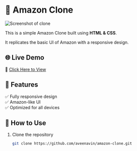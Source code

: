 # 🛒 Amazon Clone  


![Screenshot of clone](https://github.com/user-attachments/assets/9b7ad72b-0715-4e59-86e7-b4d73cd72b38)

This is a simple Amazon Clone built using **HTML & CSS**.  

It replicates the basic UI of Amazon with a responsive design.  

## 🌐 Live Demo  
🔗 [Click Here to View](https://aveenavin.github.io/Amazon-e-commerce-clone/)  

## 🚀 Features  
✅ Fully responsive design  
✅ Amazon-like UI  
✅ Optimized for all devices  

## 📂 How to Use  
1. Clone the repository  
   ```bash
   git clone https://github.com/aveenavin/amazon-clone.git
